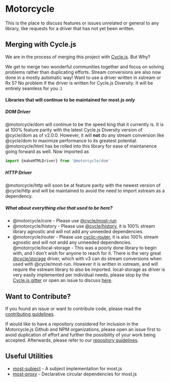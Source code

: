 # Motorcycle

This is the place to discuss features or issues unrelated or general to any library,
like requests for a driver that has not yet been written.

## Merging with Cycle.js
We are in the process of merging this project with [Cycle.js](https://github.com/cyclejs). But Why?


We get to merge two wonderful communities together and focus on solving problems rather than duplicating efforts. 
Stream conversions are also now done in a mostly automatic way! 
Want to use a driver written in xstream or Rx 5? No problem if the driver is written for Cycle.js Diversity. It will be entirely seamless for you :)

#### Libraries that will continue to be maintained for most.js *only*

##### **DOM Driver**
@motorcycle/dom will continue to be the speed king that it currently is. It is at 100% feature parity with the latest Cycle.js Diversity version of @cycle/dom as of v2.0.0. However, it will **not** do any stream conversion like @cycle/dom to maximize performance to its greatest potential. @motorcycle/html has be rolled into this library for ease of maintanence going forward as well. Now imported as 

```js
import {makeHTMLDriver} from '@motorcycle/dom'
```

##### **HTTP Driver**
@motorcycle/http will soon be at feature parity with the newest version of @cycle/http and will be maintained to avoid the need to import xstream as a dependency.

##### **What about everything else that used to be here?**
- @motorcycle/core - Please use [@cycle/most-run](https://github.com/cyclejs/most-run)
- @motorcycle/history - Please use [@cycle/history](https://github.com/cyclejs/history), it is 100% stream library agnostic and will not add any unneeded dependencies.
- @motorcycle/router - Please use [cyclic-router](https://github.com/cyclejs-community/cyclic-router), it is also 100% stream agnostic and will not andd any unneeded dependencies.
@motorcycle/local-storage - This was a poorly done library to begin with, and I don't wish for anyone to reach for it. There is the very great [@cycle/storage](https://github.com/cyclejs/storage) driver, which with v3 can do stream conversions when used with @cycle/most-run. However it is written in xstream, and will require the xstream library to also be imported. local-storage as driver is very easily implemented per individual needs, please stop by the [Cycle.js gitter](https://gitter.im/cyclejs/core) or open an issue to discuss [here](https://github.com/cyclejs-community/cyclejs-community/issues/new).


## Want to Contribute?

If you found an issue or want to contribute code, please read
the [contributing guidelines](CONTRIBUTING.md).

If would like to have a repository considered for inclusion in the
Motorcycle.js Github and NPM organizations, please open an issue first to avoid
duplication of effort and further the possibility of your work being accepted.
Afterwards, please refer to our [repository guidelines](REPOSITORIES.md).

## Useful Utilities
- [most-subject](https://github.com/TylorS/most-subject) - A subject
implementation for most.js
- [most-proxy](https://github.com/Tylors/most-proxy) - Declarative circular dependencies for most.js
